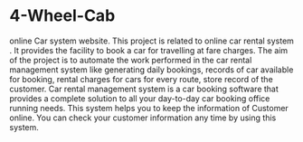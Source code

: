 # 4-Wheel-Cab

online Car system website. This project is related to online car rental system . It provides the facility to book a car for travelling at fare charges. The aim of the project is to automate the work performed in the car rental management system like generating daily bookings, records of car available for booking, rental charges for cars for every route, store record of the customer. Car rental management system is a car booking software that provides a complete solution to all your day-to-day car booking office running needs. This system helps you to keep the information of Customer online. You can check your customer information any time by using this system.
